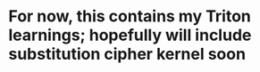 # For now, this contains my Triton learnings; hopefully will include substitution cipher kernel soon
